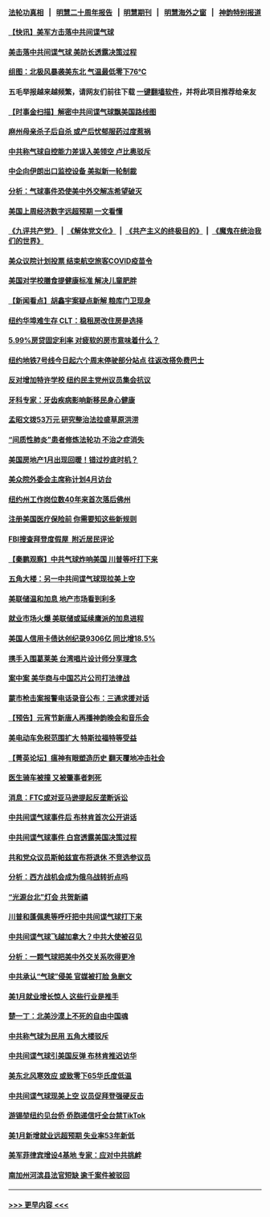 #### [法轮功真相](https://github.com/gfw-breaker/truth/blob/master/README.md?t=0) &nbsp;&nbsp;|&nbsp;&nbsp; [明慧二十周年报告](https://github.com/gfw-breaker/mh-reports/blob/master/README.md?t=0) &nbsp;&nbsp;|&nbsp;&nbsp;[明慧期刊](https://github.com/gfw-breaker/mh-qikan) &nbsp;&nbsp;|&nbsp;&nbsp; [明慧海外之窗](https://github.com/gfw-breaker/mh-news/blob/master/README.md?t=0) &nbsp;&nbsp;|&nbsp;&nbsp; [神韵特别报道](https://github.com/gfw-breaker/mh-news/blob/master/shenyun.md?t=0)
#### [【快讯】美军方击落中共间谍气球](../pages/nsc412/n13922665.md?t=02050643) 
#### [美击落中共间谍气球 美防长透露决策过程](../pages/nsc412/n13922701.md?t=02050643) 
#### [组图：北极风暴袭美东北 气温最低零下76℃](../pages/nsc412/n13922633.md?t=02050643) 
#### 五毛举报越来越频繁，请网友们前往下载 [一键翻墙软件](https://github.com/gfw-breaker/ssr-accounts)，并将此项目推荐给亲友
#### [【时事金扫描】解密中共间谍气球飘美国路线图](../pages/nsc412/n13922575.md?t=02050643) 
#### [麻州母亲杀子后自杀 或产后忧郁服药过度惹祸](../pages/nsc412/n13922648.md?t=02050643) 
#### [中共称气球自控能力差误入美领空 卢比奥驳斥](../pages/nsc412/n13922650.md?t=02050643) 
#### [中企向伊朗出口监控设备 美拟新一轮制裁](../pages/nsc412/n13922626.md?t=02050643) 
#### [分析：气球事件恐使美中外交解冻希望破灭](../pages/nsc412/n13922587.md?t=02050643) 
#### [美国上周经济数字远超预期 一文看懂](../pages/nsc412/n13922549.md?t=02050643) 
#### [《九评共产党》](https://github.com/begood0513/9ping.md/blob/master/README.md) &nbsp;|&nbsp; [《解体党文化》](../../../../jtdwh.md/blob/master/README.md)  &nbsp;|&nbsp; [《共产主义的终极目的》](../../../../gczydzjmd.md/blob/master/README.md) &nbsp;|&nbsp; [《魔鬼在统治我们的世界》](../../../../mgztzwmdsj.md/blob/master/README.md) 
#### [美众议院计划投票 结束航空旅客COVID疫苗令](../pages/nsc412/n13922486.md?t=02050643) 
#### [美国对学校膳食提健康标准 解决儿童肥胖](../pages/nsc412/n13922117.md?t=02050643) 
#### [【新闻看点】胡鑫宇案疑点新解 粮库门卫现身](../pages/nsc412/n13921921.md?t=02050643) 
#### [纽约华埠难生存 CLT：稳租房改住房是选择](../pages/nsc412/n13922164.md?t=02050643) 
#### [5.99%房贷固定利率 对疲软的房市意味着什么？](../pages/nsc412/n13922185.md?t=02050643) 
#### [纽约地铁7号线今日起六个周末停驶部分站点 往返改搭免费巴士](../pages/nsc412/n13922132.md?t=02050643) 
#### [反对增加特许学校 纽约民主党州议员集会抗议](../pages/nsc412/n13922150.md?t=02050643) 
#### [牙科专家：牙齿疾病影响新移民身心健康](../pages/nsc412/n13922176.md?t=02050643) 
#### [孟昭文拨53万元 研究整治法拉盛草原洪涝](../pages/nsc412/n13922162.md?t=02050643) 
#### [“间质性肺炎”患者修炼法轮功 不治之症消失](../pages/nsc412/n13922174.md?t=02050643) 
#### [美国房地产1月出现回暖！错过抄底时机？](../pages/nsc412/n13922172.md?t=02050643) 
#### [美众院外委会主席称计划4月访台](../pages/nsc412/n13922155.md?t=02050643) 
#### [纽约州工作岗位数40年来首次落后佛州](../pages/nsc412/n13922134.md?t=02050643) 
#### [注册美国医疗保险前 你需要知这些新规则](../pages/nsc412/n13922021.md?t=02050643) 
#### [FBI搜查拜登度假屋  附近居民评论](../pages/nsc412/n13922141.md?t=02050643) 
#### [【秦鹏观察】中共气球炸响美国 川普等吁打下来](../pages/nsc412/n13922003.md?t=02050643) 
#### [五角大楼：另一中共间谍气球现拉美上空](../pages/nsc412/n13922030.md?t=02050643) 
#### [美联储温和加息 地产市场看到利多](../pages/nsc412/n13922037.md?t=02050643) 
#### [就业市场火爆 美联储或延续鹰派的加息进程](../pages/nsc412/n13921939.md?t=02050643) 
#### [美国人信用卡债达创纪录9306亿 同比增18.5%](../pages/nsc412/n13921985.md?t=02050643) 
#### [携手入围葛莱美 台湾唱片设计师分享理念](../pages/nsc412/n13922022.md?t=02050643) 
#### [案中案 美华商与中国芯片公司打法律战](../pages/nsc412/n13921954.md?t=02050643) 
#### [蒙市枪击案报警电话录音公布：三通求援对话](../pages/nsc412/n13922019.md?t=02050643) 
#### [【预告】元宵节新唐人再播神韵晚会和音乐会](../pages/nsc412/n13917557.md?t=02050643) 
#### [美电动车免税范围扩大 特斯拉福特等受益](../pages/nsc412/n13921981.md?t=02050643) 
#### [【菁英论坛】瘟神有眼塑造历史 翻天覆地冲击社会](../pages/nsc412/n13921946.md?t=02050643) 
#### [医生骑车被撞 又被肇事者刺死](../pages/nsc412/n13921976.md?t=02050643) 
#### [消息：FTC或对亚马逊提起反垄断诉讼](../pages/nsc412/n13921869.md?t=02050643) 
#### [中共间谍气球事件后 布林肯首次公开讲话](../pages/nsc412/n13921910.md?t=02050643) 
#### [中共间谍气球事件 白宫透露美国决策过程](../pages/nsc412/n13921938.md?t=02050643) 
#### [共和党众议员斯帕兹宣布将退休 不竞选参议员](../pages/nsc412/n13921887.md?t=02050643) 
#### [分析：西方战机会成为俄乌战转折点吗](../pages/nsc412/n13921876.md?t=02050643) 
#### [“光源台北”灯会 共贺新禧](../pages/nsc412/n13921924.md?t=02050643) 
#### [川普和蓬佩奥等呼吁把中共间谍气球打下来](../pages/nsc412/n13921904.md?t=02050643) 
#### [中共间谍气球飞越加拿大？中共大使被召见](../pages/nsc412/n13921883.md?t=02050643) 
#### [分析：一颗气球把美中外交关系吹得更冷](../pages/nsc412/n13921902.md?t=02050643) 
#### [中共承认“气球”侵美 官媒被打脸 急删文](../pages/nsc412/n13921867.md?t=02050643) 
#### [美1月就业增长惊人 这些行业是推手](../pages/nsc412/n13921855.md?t=02050643) 
#### [楚一丁：北美沙漠上不死的自由中国魂](../pages/nsc412/n13921879.md?t=02050643) 
#### [中共称气球为民用 五角大楼驳斥](../pages/nsc412/n13921872.md?t=02050643) 
#### [中共间谍气球引美国反弹 布林肯推迟访华](../pages/nsc412/n13921843.md?t=02050643) 
#### [美东北风寒效应 或致零下65华氏度低温](../pages/nsc412/n13921837.md?t=02050643) 
#### [中共间谍气球现美上空 议员促拜登强硬反击](../pages/nsc412/n13921818.md?t=02050643) 
#### [游锡堃纽约见台侨 侨胞递信吁全台禁TikTok](../pages/nsc412/n13921436.md?t=02050643) 
#### [美1月新增就业远超预期 失业率53年新低](../pages/nsc412/n13921828.md?t=02050643) 
#### [美军菲律宾增设4基地 专家：应对中共挑衅](../pages/nsc412/n13921065.md?t=02050643) 
#### [南加州河滨县法官短缺 逾千案件被驳回](../pages/nsc412/n13921566.md?t=02050643) 

----
#### [ >>> 更早内容 <<< ](../indexes/nsc412-earlier.md)
